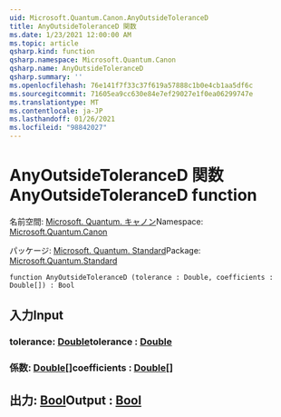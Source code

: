 ```yaml
---
uid: Microsoft.Quantum.Canon.AnyOutsideToleranceD
title: AnyOutsideToleranceD 関数
ms.date: 1/23/2021 12:00:00 AM
ms.topic: article
qsharp.kind: function
qsharp.namespace: Microsoft.Quantum.Canon
qsharp.name: AnyOutsideToleranceD
qsharp.summary: ''
ms.openlocfilehash: 76e141f7f33c37f619a57888c1b0e4cb1aa5df6c
ms.sourcegitcommit: 71605ea9cc630e84e7ef29027e1f0ea06299747e
ms.translationtype: MT
ms.contentlocale: ja-JP
ms.lasthandoff: 01/26/2021
ms.locfileid: "98842027"
---
```

# <a name="anyoutsidetoleranced-function"></a><span data-ttu-id="6642d-102">AnyOutsideToleranceD 関数</span><span class="sxs-lookup"><span data-stu-id="6642d-102">AnyOutsideToleranceD function</span></span>

<span data-ttu-id="6642d-103">名前空間: [Microsoft. Quantum. キャノン](xref:Microsoft.Quantum.Canon)</span><span class="sxs-lookup"><span data-stu-id="6642d-103">Namespace: [Microsoft.Quantum.Canon](xref:Microsoft.Quantum.Canon)</span></span>

<span data-ttu-id="6642d-104">パッケージ: [Microsoft. Quantum. Standard](https://nuget.org/packages/Microsoft.Quantum.Standard)</span><span class="sxs-lookup"><span data-stu-id="6642d-104">Package: [Microsoft.Quantum.Standard](https://nuget.org/packages/Microsoft.Quantum.Standard)</span></span>




```qsharp
function AnyOutsideToleranceD (tolerance : Double, coefficients : Double[]) : Bool
```


## <a name="input"></a><span data-ttu-id="6642d-105">入力</span><span class="sxs-lookup"><span data-stu-id="6642d-105">Input</span></span>

### <a name="tolerance--double"></a><span data-ttu-id="6642d-106">tolerance: [Double](xref:microsoft.quantum.lang-ref.double)</span><span class="sxs-lookup"><span data-stu-id="6642d-106">tolerance : [Double](xref:microsoft.quantum.lang-ref.double)</span></span>




### <a name="coefficients--double"></a><span data-ttu-id="6642d-107">係数: [Double](xref:microsoft.quantum.lang-ref.double)[]</span><span class="sxs-lookup"><span data-stu-id="6642d-107">coefficients : [Double](xref:microsoft.quantum.lang-ref.double)[]</span></span>





## <a name="output--bool"></a><span data-ttu-id="6642d-108">出力: [Bool](xref:microsoft.quantum.lang-ref.bool)</span><span class="sxs-lookup"><span data-stu-id="6642d-108">Output : [Bool](xref:microsoft.quantum.lang-ref.bool)</span></span>

